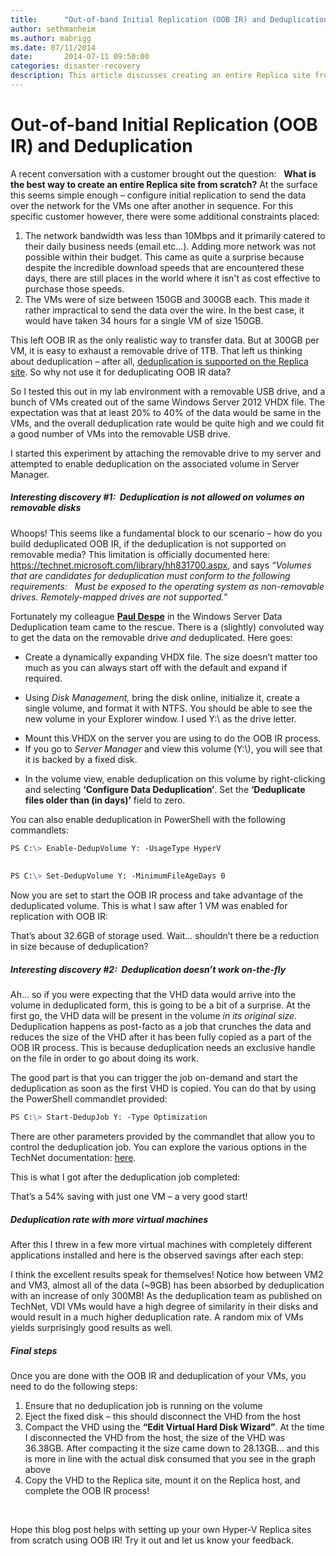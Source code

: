 ```yaml
---
title:      "Out-of-band Initial Replication (OOB IR) and Deduplication"
author: sethmanheim
ms.author: mabrigg
ms.date: 07/11/2014
date:       2014-07-11 09:50:00
categories: disaster-recovery
description: This article discusses creating an entire Replica site from scratch with constraints.
---
```

# Out-of-band Initial Replication (OOB IR) and Deduplication

A recent conversation with a customer brought out the question:   **What is the best way to create an entire Replica site from scratch?** At the surface this seems simple enough – configure initial replication to send the data over the network for the VMs one after another in sequence. For this specific customer however, there were some additional constraints placed:

  1. The network bandwidth was less than 10Mbps and it primarily catered to their daily business needs (email etc…). Adding more network was not possible within their budget. This came as quite a surprise because despite the incredible download speeds that are encountered these days, there are still places in the world where it isn't as cost effective to purchase those speeds. 
  2. The VMs were of size between 150GB and 300GB each. This made it rather impractical to send the data over the wire. In the best case, it would have taken 34 hours for a single VM of size 150GB.



This left OOB IR as the only realistic way to transfer data. But at 300GB per VM, it is easy to exhaust a removable drive of 1TB. That left us thinking about deduplication – after all, [deduplication is supported on the Replica site](https://blogs.technet.com/b/virtualization/archive/2013/12/23/using-dedupe-with-hyper-v-replica-for-storage-savings.aspx). So why not use it for deduplicating OOB IR data?

So I tested this out in my lab environment with a removable USB drive, and a bunch of VMs created out of the same Windows Server 2012 VHDX file. The expectation was that at least 20% to 40% of the data would be same in the VMs, and the overall deduplication rate would be quite high and we could fit a good number of VMs into the removable USB drive.

I started this experiment by attaching the removable drive to my server and attempted to enable deduplication on the associated volume in Server Manager.

##### Interesting discovery #1:  Deduplication is not allowed on volumes on removable disks

Whoops! This seems like a fundamental block to our scenario – how do you build deduplicated OOB IR, if the deduplication is not supported on removable media? This limitation is officially documented here: <https://technet.microsoft.com/library/hh831700.aspx>, and says _“Volumes that are candidates for deduplication must conform to the following requirements:   Must be exposed to the operating system as non-removable drives. Remotely-mapped drives are not supported.”_

Fortunately my colleague [**Paul Despe**](https://social.technet.microsoft.com/profile/Paul%20Despe) in the Windows Server Data Deduplication team came to the rescue. There is a (slightly) convoluted way to get the data on the removable drive _and_ deduplicated. Here goes:

  * Create a dynamically expanding VHDX file. The size doesn’t matter too much as you can always start off with the default and expand if required.



<!--[![Dynamically expanding VHDX file](https://msdnshared.blob.core.windows.net/media/TNBlogsFS/prod.evol.blogs.technet.com/CommunityServer.Blogs.Components.WeblogFiles/00/00/00/50/45/metablogapi/image_thumb_1D8D60E6.png)](https://msdnshared.blob.core.windows.net/media/TNBlogsFS/prod.evol.blogs.technet.com/CommunityServer.Blogs.Components.WeblogFiles/00/00/00/50/45/metablogapi/image_15763491.png)-->

  * Using _Disk Management,_ bring the disk online, initialize it, create a single volume, and format it with NTFS. You should be able to see the new volume in your Explorer window. I used Y:\ as the drive letter.



<!--[![New volume in Explorer window](https://msdnshared.blob.core.windows.net/media/TNBlogsFS/prod.evol.blogs.technet.com/CommunityServer.Blogs.Components.WeblogFiles/00/00/00/50/45/metablogapi/image_thumb_02E5E62F.png)](https://msdnshared.blob.core.windows.net/media/TNBlogsFS/prod.evol.blogs.technet.com/CommunityServer.Blogs.Components.WeblogFiles/00/00/00/50/45/metablogapi/image_73434A6C.png)-->

  * Mount this VHDX on the server you are using to do the OOB IR process. 
  * If you go to _Server Manager_ and view this volume (Y:\\), you will see that it is backed by a fixed disk.



<!--[![View volume](https://msdnshared.blob.core.windows.net/media/TNBlogsFS/prod.evol.blogs.technet.com/CommunityServer.Blogs.Components.WeblogFiles/00/00/00/50/45/metablogapi/image_thumb_26A42F2B.png)](https://msdnshared.blob.core.windows.net/media/TNBlogsFS/prod.evol.blogs.technet.com/CommunityServer.Blogs.Components.WeblogFiles/00/00/00/50/45/metablogapi/image_5084A360.png)-->

  * In the volume view, enable deduplication on this volume by right-clicking and selecting **‘Configure Data Deduplication’**. Set the **‘Deduplicate files older than (in days)’** field to zero.



<!--[![Enable duplication with Configure Data Deduplication](https://msdnshared.blob.core.windows.net/media/TNBlogsFS/prod.evol.blogs.technet.com/CommunityServer.Blogs.Components.WeblogFiles/00/00/00/50/45/metablogapi/image_thumb_5A028338.png)](https://msdnshared.blob.core.windows.net/media/TNBlogsFS/prod.evol.blogs.technet.com/CommunityServer.Blogs.Components.WeblogFiles/00/00/00/50/45/metablogapi/image_263A8CE7.png)-->

<!--[![Deduplicate files older than (in days) field](https://msdnshared.blob.core.windows.net/media/TNBlogsFS/prod.evol.blogs.technet.com/CommunityServer.Blogs.Components.WeblogFiles/00/00/00/50/45/metablogapi/image_thumb_42013381.png)](https://msdnshared.blob.core.windows.net/media/TNBlogsFS/prod.evol.blogs.technet.com/CommunityServer.Blogs.Components.WeblogFiles/00/00/00/50/45/metablogapi/image_4C32CDEE.png)-->

You can also enable deduplication in PowerShell with the following commandlets:
    
```markdown
PS C:\> Enable-DedupVolume Y: -UsageType HyperV
    
    
PS C:\> Set-DedupVolume Y: -MinimumFileAgeDays 0
```

Now you are set to start the OOB IR process and take advantage of the deduplicated volume. This is what I saw after 1 VM was enabled for replication with OOB IR:

<!--[![1 V M enabled for replication with O O B I R Image 1](https://msdnshared.blob.core.windows.net/media/TNBlogsFS/prod.evol.blogs.technet.com/CommunityServer.Blogs.Components.WeblogFiles/00/00/00/50/45/metablogapi/image_thumb_0C8D92BE.png)](https://msdnshared.blob.core.windows.net/media/TNBlogsFS/prod.evol.blogs.technet.com/CommunityServer.Blogs.Components.WeblogFiles/00/00/00/50/45/metablogapi/image_6F84E3F5.png)-->

<!--[![1 V M enabled for replication with O O B I R Image 2](https://msdnshared.blob.core.windows.net/media/TNBlogsFS/prod.evol.blogs.technet.com/CommunityServer.Blogs.Components.WeblogFiles/00/00/00/50/45/metablogapi/image_thumb_4BCD8B65.png)](https://msdnshared.blob.core.windows.net/media/TNBlogsFS/prod.evol.blogs.technet.com/CommunityServer.Blogs.Components.WeblogFiles/00/00/00/50/45/metablogapi/image_03804596.png)-->

That’s about 32.6GB of storage used. Wait… shouldn’t there be a reduction in size because of deduplication?

##### Interesting discovery #2:  Deduplication doesn’t work on-the-fly

Ah… so if you were expecting that the VHD data would arrive into the volume in deduplicated form, this is going to be a bit of a surprise. At the first go, the VHD data will be present in the volume _in its original size._ Deduplication happens as post-facto as a job that crunches the data and reduces the size of the VHD after it has been fully copied as a part of the OOB IR process. This is because deduplication needs an exclusive handle on the file in order to go about doing its work.

The good part is that you can trigger the job on-demand and start the deduplication as soon as the first VHD is copied. You can do that by using the PowerShell commandlet provided:
    
```markdown
PS C:\> Start-DedupJob Y: -Type Optimization
```

There are other parameters provided by the commandlet that allow you to control the deduplication job. You can explore the various options in the TechNet documentation: [here](/powershell/module/deduplication/start-dedupjob).

This is what I got after the deduplication job completed:

<!--[![Screen after completing deduplication job]](https://msdnshared.blob.core.windows.net/media/TNBlogsFS/prod.evol.blogs.technet.com/CommunityServer.Blogs.Components.WeblogFiles/00/00/00/50/45/metablogapi/image_thumb_6AA920A5.png)](https://msdnshared.blob.core.windows.net/media/TNBlogsFS/prod.evol.blogs.technet.com/CommunityServer.Blogs.Components.WeblogFiles/00/00/00/50/45/metablogapi/image_1FB31F25.png)-->

That’s a 54% saving with just one VM – a very good start!

##### Deduplication rate with more virtual machines

After this I threw in a few more virtual machines with completely different applications installed and here is the observed savings after each step:

<!--[![Observed savings](https://msdnshared.blob.core.windows.net/media/TNBlogsFS/prod.evol.blogs.technet.com/CommunityServer.Blogs.Components.WeblogFiles/00/00/00/50/45/metablogapi/image_thumb_091882F1.png)](https://msdnshared.blob.core.windows.net/media/TNBlogsFS/prod.evol.blogs.technet.com/CommunityServer.Blogs.Components.WeblogFiles/00/00/00/50/45/metablogapi/image_59C70D66.png)-->

I think the excellent results speak for themselves! Notice how between VM2 and VM3, almost all of the data (~9GB) has been absorbed by deduplication with an increase of only 300MB! As the deduplication team as published on TechNet, VDI VMs would have a high degree of similarity in their disks and would result in a much higher deduplication rate. A random mix of VMs yields surprisingly good results as well.

##### Final steps

Once you are done with the OOB IR and deduplication of your VMs, you need to do the following steps:

  1. Ensure that no deduplication job is running on the volume 
  2. Eject the fixed disk – this should disconnect the VHD from the host 
  3. Compact the VHD using the **“Edit Virtual Hard Disk Wizard”**. At the time I disconnected the VHD from the host, the size of the VHD was 36.38GB. After compacting it the size came down to 28.13GB… and this is more in line with the actual disk consumed that you see in the graph above 
  4. Copy the VHD to the Replica site, mount it on the Replica host, and complete the OOB IR process!



 

Hope this blog post helps with setting up your own Hyper-V Replica sites from scratch using OOB IR! Try it out and let us know your feedback.
